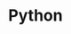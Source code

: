 ---
title: "Python"
description: "人生苦短，我用Python"
slug: "人生苦短，我用Python"
image: "https://cdn.jsdelivr.net/gh/howie6879/oss/uPic/h_51.jpg"
style:
    background: "#2a9d8f"
    color: "#fff"
---